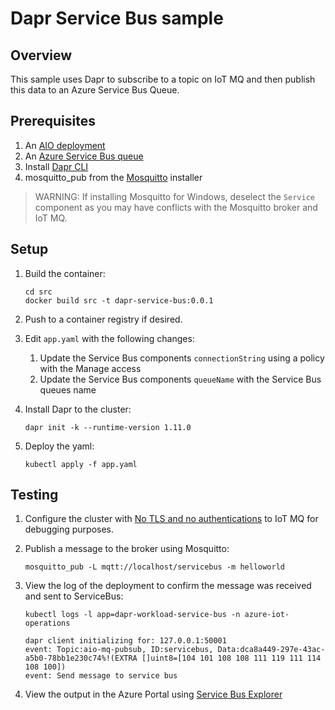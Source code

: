 # Dapr Service Bus sample

## Overview

This sample uses Dapr to subscribe to a topic on IoT MQ and then publish this data to an Azure Service Bus Queue.

## Prerequisites

1. An [AIO deployment](https://learn.microsoft.com/azure/iot-operations/get-started/quickstart-deploy)
1. An [Azure Service Bus queue](https://learn.microsoft.com/en-us/azure/service-bus-messaging/service-bus-quickstart-portal)
1. Install [Dapr CLI](https://docs.dapr.io/getting-started/install-dapr-cli/)
1. mosquitto_pub from the [Mosquitto](https://mosquitto.org/download/) installer

> WARNING:
> If installing Mosquitto for Windows, deselect the `Service` component as you may have conflicts with the Mosquitto broker and IoT MQ.

## Setup

1. Build the container:

    ```
    cd src
    docker build src -t dapr-service-bus:0.0.1
    ```

1. Push to a container registry if desired.

1. Edit `app.yaml` with the following changes:

    1. Update the Service Bus components `connectionString` using a policy with the Manage access
    1. Update the Service Bus components `queueName` with the Service Bus queues name

1. Install Dapr to the cluster:

    ```
    dapr init -k --runtime-version 1.11.0
    ```

1. Deploy the yaml:

    ```
    kubectl apply -f app.yaml
    ```

## Testing

1. Configure the cluster with [No TLS and no authentications](https://learn.microsoft.com/azure/iot-operations/manage-mqtt-connectivity/howto-test-connection#no-tls-and-no-authentication) to IoT MQ for debugging purposes.

1. Publish a message to the broker using Mosquitto:

    ```
    mosquitto_pub -L mqtt://localhost/servicebus -m helloworld
    ```

1. View the log of the deployment to confirm the message was received and sent to ServiceBus:

    ```
    kubectl logs -l app=dapr-workload-service-bus -n azure-iot-operations
    ```

    ```output
    dapr client initializing for: 127.0.0.1:50001
    event: Topic:aio-mq-pubsub, ID:servicebus, Data:dca8a449-297e-43ac-a5b0-78bb1e230c74%!(EXTRA []uint8=[104 101 108 108 111 119 111 114 108 100])
    event: Send message to service bus
    ```

1. View the output in the Azure Portal using [Service Bus Explorer](https://learn.microsoft.com/azure/service-bus-messaging/explorer)
